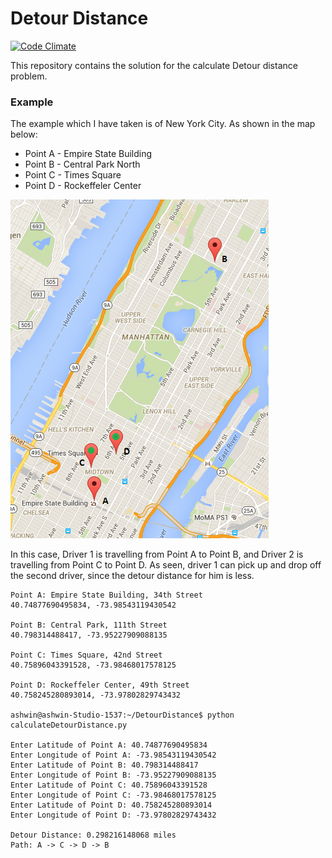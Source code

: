 # Detour Distance
[![Code Climate](https://codeclimate.com/repos/56096f1669568012ce0004dc/badges/1110086f7d7debdb2c12/gpa.svg)](https://codeclimate.com/repos/56096f1669568012ce0004dc/feed)

This repository contains the solution for the calculate Detour distance problem.

### Example

The example which I have taken is of New York City. As shown in the map below: 
* Point A - Empire State Building
* Point B - Central Park North
* Point C - Times Square
* Point D - Rockeffeler Center

![New York City map](https://github.com/ashwintumma23/DetourDistance/blob/master/images/NewYorkCity.png "New York City Map")


In this case, Driver 1 is travelling from Point A to Point B, and Driver 2 is travelling from Point C to Point D. As seen, driver 1 can pick up and drop off the second driver, since the detour distance for him is less.

```
Point A: Empire State Building, 34th Street
40.74877690495834, -73.98543119430542

Point B: Central Park, 111th Street
40.798314488417, -73.95227909088135

Point C: Times Square, 42nd Street
40.75896043391528, -73.98468017578125

Point D: Rockeffeler Center, 49th Street
40.758245280893014, -73.97802829743432

ashwin@ashwin-Studio-1537:~/DetourDistance$ python calculateDetourDistance.py 

Enter Latitude of Point A: 40.74877690495834 
Enter Longitude of Point A: -73.98543119430542
Enter Latitude of Point B: 40.798314488417 
Enter Longitude of Point B: -73.95227909088135
Enter Latitude of Point C: 40.75896043391528 
Enter Longitude of Point C: -73.98468017578125
Enter Latitude of Point D: 40.758245280893014 
Enter Longitude of Point D: -73.97802829743432

Detour Distance: 0.298216148068 miles
Path: A -> C -> D -> B

```

### 

